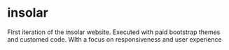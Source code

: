 # insolar
FIrst iteration of the insolar website. Executed with paid bootstrap themes and customed code. WIth a focus on responsiveness and user experience
